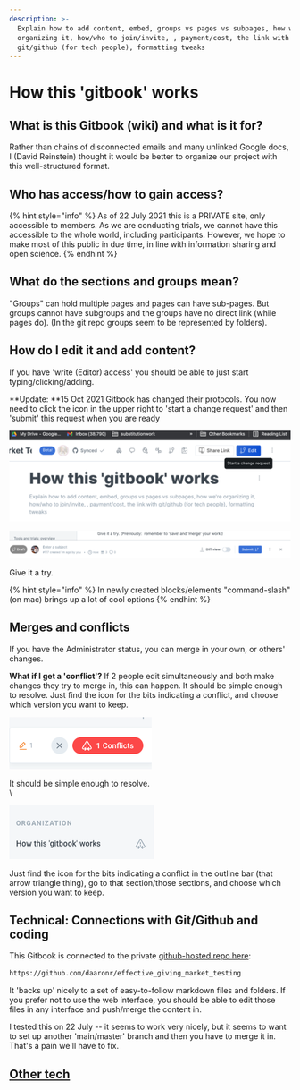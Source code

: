 ```yaml
---
description: >-
  Explain how to add content, embed, groups vs pages vs subpages, how we're
  organizing it, how/who to join/invite, , payment/cost, the link with
  git/github (for tech people), formatting tweaks
---
```


# How this 'gitbook' works

## What is this Gitbook (wiki) and what is it for?

Rather than chains of disconnected emails and many unlinked Google docs, I (David Reinstein) thought it would be better to organize our project with this well-structured format.

## Who has access/how to gain access?

{% hint style="info" %}
As of 22 July 2021 this is a PRIVATE site, only accessible to members. As we are conducting trials, we cannot have this accessible to the whole world, including participants. However, we hope to make most of this public in due time, in line with information sharing and open science.
{% endhint %}

## What do the sections and groups mean?

"Groups" can hold multiple pages and pages can have sub-pages. But groups cannot have subgroups and the groups have no direct link (while pages do). (In the git repo groups seem to be represented by folders).

## How do I edit it and add content?

If you have 'write (Editor) access' you should be able to just start typing/clicking/adding.  

**Update: **15 Oct 2021  Gitbook has changed their protocols. You now need to click the icon in the upper right to 'start a change request' and then 'submit' this request when you are ready 

![](<../../.gitbook/assets/image (1).png>)

![](<../../.gitbook/assets/image (2).png>)

 Give it a try. 

{% hint style="info" %}
In newly created blocks/elements "command-slash" (on mac) brings up a lot of cool options
{% endhint %}

## Merges and conflicts

If you have the Administrator status, you can merge in your own, or others' changes. 

**What if I get a 'conflict'?** If 2 people edit simultaneously and both make changes they try to merge in, this can happen. It should be simple enough to resolve. Just find the icon for the bits indicating a conflict, and choose which version you want to keep.

![](<../../.gitbook/assets/image (2) (2) (2) (1).png>)

It should be simple enough to resolve.\
\


![](<../../.gitbook/assets/image (4).png>)

Just find the icon for the bits indicating a conflict in the outline bar (that arrow triangle thing), go to that section/those sections, and choose which version you want to keep.

## Technical: Connections with Git/Github and coding

This Gitbook is connected to the private [github-hosted repo here](https://github.com/daaronr/effective_giving_market_testing):

```bash
https://github.com/daaronr/effective_giving_market_testing
```

It 'backs up' nicely to a set of easy-to-follow markdown files and folders. If you prefer not to use the web interface, you should be able to edit those files in any interface and push/merge the content in.

I tested this on 22 July -- it seems to work very nicely, but it seems to want to set up another 'main/master' branch and then you have to merge it in. That's a pain we'll have to fix.



## [Other tech](other-tech.md)
